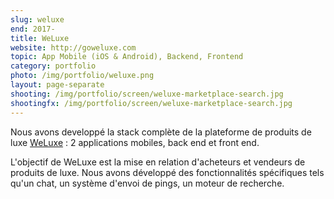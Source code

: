 ```yaml
---
slug: weluxe
end: 2017-
title: WeLuxe
website: http://goweluxe.com
topic: App Mobile (iOS & Android), Backend, Frontend
category: portfolio
photo: /img/portfolio/weluxe.png
layout: page-separate
shooting: /img/portfolio/screen/weluxe-marketplace-search.jpg
shootingfx: /img/portfolio/screen/weluxe-marketplace-search.jpg
---
```

Nous avons developpé la stack complète de la plateforme de produits de luxe [WeLuxe]({{page.website}}) : 2 applications mobiles, back end et front end.

L'objectif de WeLuxe est la mise en relation d'acheteurs et vendeurs de produits de luxe. Nous avons développé des fonctionnalités spécifiques tels qu'un chat, un système d'envoi de pings, un moteur de recherche.
